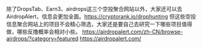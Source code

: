 
除了DropsTab、Earn3、airdrops这三个空投聚合网站以外，大家还可以去AirdropAlert，信息会更加全面。https://cryptorank.io/drophunting
但这些空投信息聚合网站上的项目不会精心筛选，大家还是要自己去研究一下哪些项目值得做，哪些反撸概率会相对小些。 https://airdropalert.com/zh-CN/browse-airdrops/?category=featured
https://airdropalert.com/
